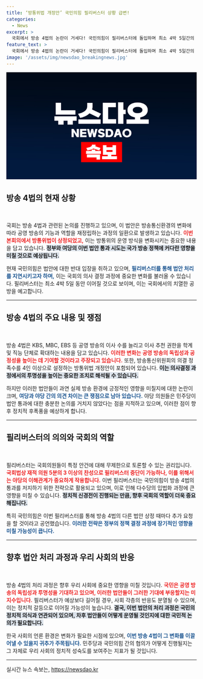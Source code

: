 ```yaml
---
title: ‘방통위법 개정안’ 국민의힘 필리버스터 상황 급변!
categories:
  - News
excerpt: >
  국회에서 방송 4법의 논란이 거세다! 국민의힘이 필리버스터에 돌입하며 최소 4박 5일간의 격돌이 예고된다. 방송 통제 개정안은 어떤 결말을 맞이할까? 클릭하여 최신 이슈를 확인하세요!
feature_text: >
  국회에서 방송 4법의 논란이 거세다! 국민의힘이 필리버스터에 돌입하며 최소 4박 5일간의 격돌이 예고된다. 방송 통제 개정안은 어떤 결말을 맞이할까? 클릭하여 최신 이슈를 확인하세요!
image: '/assets/img/newsdao_breakingnews.jpg'
---
```


<p><img src="/assets/img/newsdao_breakingnews.jpg" alt="pcversion 속보" /></p>

<h2 data-ke-size="size26">방송 4법의 현재 상황</h2>

<p data-ke-size="size16">&nbsp;</p>

<p>국회는 방송 4법과 관련된 논의를 진행하고 있으며, 이 법안은 방송통신환경의 변화에 따라 공영 방송의 기능과 역할을 재정립하는 과정의 일환으로 발생하고 있습니다. <b><span style="color: #ee2323;">이번 본회의에서 방통위법이 상정되었고,</span></b> 이는 방통위의 운영 방식을 변화시키는 중요한 내용을 담고 있습니다. <b><span style="background-color: #21538527;">정부와 여당의 이번 법안 통과 시도는 국가 방송 정책에 커다란 영향을 미칠 것으로 예상됩니다.</span></b></p>

<p>현재 국민의힘은 법안에 대한 반대 입장을 취하고 있으며, <b><span style="color: #1a5490;">필리버스터를 통해 법안 처리를 지연시키고자 하며,</span></b> 이는 국회의 의사 결정 과정에 중요한 변화를 불러올 수 있습니다. 필리버스터는 최소 4박 5일 동안 이어질 것으로 보이며, 이는 국회에서의 치열한 공방을 예고합니다.</p>

<hr>

<h2 data-ke-size="size26">방송 4법의 주요 내용 및 쟁점</h2>

<p data-ke-size="size16">&nbsp;</p>

<p>방송 4법은 KBS, MBC, EBS 등 공영 방송의 이사 수를 늘리고 이사 추천 권한을 학계 및 직능 단체로 확대하는 내용을 담고 있습니다. <b><span style="color: #ee2323;">이러한 변화는 공영 방송의 독립성과 공정성을 높이는 데 기여할 것이라고 주장되고 있습니다.</span></b> 또한, 방송통신위원회의 의결 정족수를 4인 이상으로 설정하는 방통위법 개정안이 포함되어 있습니다. <b><span style="background-color: #21538527;">이는 의사결정 과정에서의 투명성을 높이는 중요한 조치로 해석될 수 있습니다.</span></b></p>

<p>하지만 이러한 법안들이 과연 실제 방송 환경에 긍정적인 영향을 미칠지에 대한 논란이 크며, <b><span style="color: #1a5490;">여당과 야당 간의 의견 차이는 큰 쟁점으로 남아 있습니다.</span></b> 야당 의원들은 민주당이 법안 통과에 대한 충분한 논의를 거치지 않았다는 점을 지적하고 있으며, 이러한 점이 향후 정치적 후폭풍을 예상하게 합니다.</p>

<hr>

<h2 data-ke-size="size26">필리버스터의 의의와 국회의 역할</h2>

<p data-ke-size="size16">&nbsp;</p>

<p>필리버스터는 국회의원들이 특정 안건에 대해 무제한으로 토론할 수 있는 권리입니다. <b><span style="color: #ee2323;">국회법상 재적 의원 5분의 3 이상의 찬성으로 필리버스터 중단이 가능하나, 이를 위해서는 야당의 이해관계가 중요하게 작용합니다.</span></b> 이번 필리버스터는 국민의힘이 방송 4법의 통과를 저지하기 위한 전략으로 활용되고 있으며, 이로 인해 다수당의 입법화 과정에 큰 영향을 미칠 수 있습니다. <b><span style="background-color: #21538527;">정치적 신경전이 진행되는 만큼, 향후 국회의 역할이 더욱 중요해집니다.</span></b></p>

<p>특히 국민의힘은 이번 필리버스터를 통해 방송 4법의 다른 법안 상정 때마다 추가 요청을 할 것이라고 공언했습니다. <b><span style="color: #1a5490;">이러한 전략은 정부의 정책 결정 과정에 장기적인 영향을 미칠 가능성이 큽니다.</span></b></p>

<hr>

<h2 data-ke-size="size26">향후 법안 처리 과정과 우리 사회의 반응</h2>

<p data-ke-size="size16">&nbsp;</p>

<p>방송 4법의 처리 과정은 향후 우리 사회에 중요한 영향을 미칠 것입니다. <b><span style="color: #ee2323;">국민은 공영 방송의 독립성과 투명성을 기대하고 있으며, 이러한 법안들이 그러한 기대에 부응할지는 미지수입니다.</span></b> 필리버스터가 예상보다 길어질 경우, 사회 각층의 반응도 분열될 수 있으며, 이는 정치적 갈등으로 이어질 가능성이 높습니다. <b><span style="background-color: #21538527;">결국, 이번 법안의 처리 과정은 국민의 정치적 의식과 연관되어 있으며, 차후 법안들이 어떻게 운영될 것인지에 대한 국민적 논의가 필요합니다.</span></b></p>

<p>한국 사회의 언론 환경은 변화가 필요한 시점에 있으며, <b><span style="color: #1a5490;">이번 방송 4법이 그 변화를 이끌어낼 수 있을지 귀추가 주목됩니다.</span></b> 민주당과 국민의힘 간의 협의가 어떻게 진행될지는 그 자체로 우리 사회의 정치적 성숙도를 보여주는 지표가 될 것입니다.</p>

<hr>
실시간 뉴스 속보는, <a href="https://newsdao.kr" rel="dofollow">https://newsdao.kr</a>


